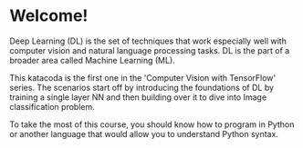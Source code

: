 # Welcome!

Deep Learning (DL) is the set of techniques that work especially well with computer vision and natural language processing tasks. DL is the part of a broader area called Machine Learning (ML).

This katacoda is the first one in the 'Computer Vision with TensorFlow' series. The scenarios start off by introducing the foundations of DL by training a single layer NN and then building over it to dive into Image classification problem. 

To take the most of this course, you should know how to program in Python or another language that would allow you to understand Python syntax.

